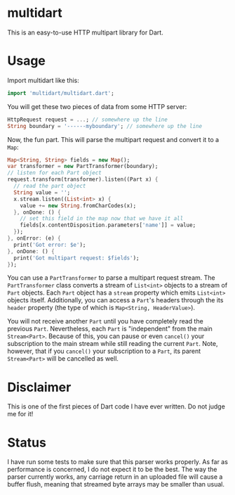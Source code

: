 # multidart

This is an easy-to-use HTTP multipart library for Dart.

# Usage

Import multidart like this:

```dart
import 'multidart/multidart.dart';
```

You will get these two pieces of data from some HTTP server:

```dart
HttpRequest request = ...; // somewhere up the line
String boundary = '------myboundary'; // somewhere up the line
```

Now, the fun part. This will parse the multipart request and convert it to a `Map`:

```dart
Map<String, String> fields = new Map();
var transformer = new PartTransformer(boundary);
// listen for each Part object
request.transform(transformer).listen((Part x) {
  // read the part object
  String value = '';
  x.stream.listen((List<int> x) {
    value += new String.fromCharCodes(x);
  }, onDone: () {
    // set this field in the map now that we have it all
    fields[x.contentDisposition.parameters['name']] = value;
  });
}, onError: (e) {
  print('Got error: $e');
}, onDone: () {
  print('Got multipart request: $fields');
});
```

You can use a `PartTransformer` to parse a multipart request stream. The `PartTransformer` class converts a stream of `List<int>` objects to a stream of `Part` objects. Each `Part` object has a `stream` property which emits `List<int>` objects itself. Additionally, you can access a `Part`'s headers through the its `header` property (the type of which is `Map<String, HeaderValue>`).

You will not receive another `Part` until you have completely read the previous `Part`. Nevertheless, each `Part` is "independent" from the main `Stream<Part>`. Because of this, you can pause or even `cancel()` your subscription to the main stream while still reading the current `Part`. Note, however, that if you `cancel()` your subscription to a `Part`, its parent `Stream<Part>` will be cancelled as well.

# Disclaimer

This is one of the first pieces of Dart code I have ever written. Do not judge me for it!

# Status

I have run some tests to make sure that this parser works properly. As far as performance is concerned, I do not expect it to be the best. The way the parser currently works, any carriage return in an uploaded file will cause a buffer flush, meaning that streamed byte arrays may be smaller than usual.
